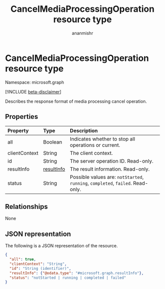 ﻿---
title: "CancelMediaProcessingOperation resource type"
description: "This resource type is used to describe the response format of Media processing cancel operation."
author: "ananmishr"
localization_priority: Normal
ms.prod: "cloud-communications"
doc_type: resourcePageType
---

# CancelMediaProcessingOperation resource type

Namespace: microsoft.graph

[!INCLUDE [beta-disclaimer](../../includes/beta-disclaimer.md)]

Describes the response format of media processing cancel operation.

## Properties

| Property      | Type                        | Description                                                                     |
| :------------ | :-------------------------- | :------------------------------------------------------------------------------ |
| all           | Boolean                     | Indicates whether to stop all operations or current.                            |
| clientContext | String                      | The client context.                                                             |
| id            | String                      | The server operation ID. Read-only.                                             |
| resultInfo    | [resultInfo](resultinfo.md) | The result information.  Read-only.                                             |
| status        | String                      | Possible values are: `notStarted`, `running`, `completed`, `failed`. Read-only. |

## Relationships

None

## JSON representation

The following is a JSON representation of the resource.

<!-- {
  "blockType": "resource",
  "optionalProperties": [

  ],
  "@odata.type": "microsoft.graph.cancelMediaProcessingOperation"
}-->

```json
{
  "all": true,
  "clientContext": "String",
  "id": "String (identifier)",
  "resultInfo": {"@odata.type": "#microsoft.graph.resultInfo"},
  "status": "notStarted | running | completed | failed"
}
```

<!-- uuid: 8fcb5dbc-d5aa-4681-8e31-b001d5168d79
2015-10-25 14:57:30 UTC -->

<!-- {
  "type": "#page.annotation",
  "description": "cancelMediaProcessingOperation resource",
  "keywords": "",
  "section": "documentation",
  "tocPath": ""
}-->
